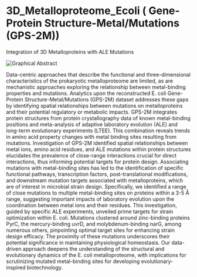 # 3D_Metalloproteome_Ecoli ( Gene-Protein Structure-Metal/Mutations (GPS-2M))
Integration of 3D Metalloproteins with ALE Mutations

![Graphical Abstract](https://github.com/user-attachments/assets/2d930575-c409-4ad7-8783-88781992b7e5)

Data-centric approaches that describe the functional and three-dimensional characteristics of the prokaryotic metalloproteome are limited, as are mechanistic approaches exploring the relationship between metal-binding properties and mutations. Analytics upon the reconstructed E. coli Gene-Protein Structure-Metal/Mutations (GPS-2M) dataset addresses these gaps by identifying spatial relationships between mutations on metalloproteins and their potential regulatory or metabolic impacts. GPS-2M integrates protein structures from protein crystallography data of known metal-binding positions and meta-analysis of adaptive laboratory evolution (ALE) and long-term evolutionary experiments (LTEE). This combination reveals trends in amino acid property changes with metal binding sites resulting from mutations. Investigation of GPS-2M identified spatial relationships between metal ions, amino acid residues, and ALE mutations within protein structures elucidates the prevalence of close-range interactions crucial for direct interactions, thus informing potential targets for protein design. Associating mutations with metal-binding sites has led to the identification of specific functional pathways, transcription factors, post-translational modifications, and downstream mutation targets associated with metalloproteins, which are of interest in microbial strain design. Specifically, we identified a range of close mutations to multiple metal-binding sites on proteins within a 3-5 Å range, suggesting important impacts of laboratory evolution upon the coordination between metal ions and their residues. This investigation, guided by specific ALE experiments, unveiled prime targets for strain optimization within E. coli. Mutations clustered around zinc-binding proteins PyrC, the mercury-binding uvrD, and molybdenum-binding narG, among numerous others, pinpointing optimal target sites for enhancing strain design efficacy. The proximity of these mutations underscores their potential significance in maintaining physiological homeostasis. Our data-driven approach deepens the understanding of the structural and evolutionary dynamics of the E. coli metalloproteome, with implications for scrutinizing mutated metal-binding sites for developing evolutionary-inspired biotechnology.
